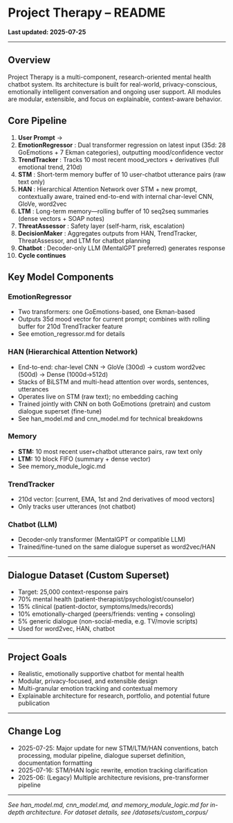 
# Project Therapy – README

**Last updated: 2025-07-25**

---

## Overview

Project Therapy is a multi-component, research-oriented mental health chatbot system. Its architecture is built for real-world, privacy-conscious, emotionally intelligent conversation and ongoing user support. All modules are modular, extensible, and focus on explainable, context-aware behavior.

## Core Pipeline

1. **User Prompt** →
2. **EmotionRegressor** : Dual transformer regression on latest input (35d: 28 GoEmotions + 7 Ekman categories), outputting mood/confidence vector
3. **TrendTracker** : Tracks 10 most recent mood_vectors + derivatives (full emotional trend, 210d)
4. **STM** : Short-term memory buffer of 10 user-chatbot utterance pairs (raw text only)
5. **HAN** : Hierarchical Attention Network over STM + new prompt, contextually aware, trained end-to-end with internal char-level CNN, GloVe, word2vec
6. **LTM** : Long-term memory—rolling buffer of 10 seq2seq summaries (dense vectors + SOAP notes)
7. **ThreatAssessor** : Safety layer (self-harm, risk, escalation)
8. **DecisionMaker** : Aggregates outputs from HAN, TrendTracker, ThreatAssessor, and LTM for chatbot planning
9. **Chatbot** : Decoder-only LLM (MentalGPT preferred) generates response
10. **Cycle continues**

## Key Model Components

### EmotionRegressor

* Two transformers: one GoEmotions-based, one Ekman-based
* Outputs 35d mood vector for current prompt; combines with rolling buffer for 210d TrendTracker feature
* See emotion_regressor.md for details

### HAN (Hierarchical Attention Network)

* End-to-end: char-level CNN → GloVe (300d) → custom word2vec (500d) → Dense (1000d→512d)
* Stacks of BiLSTM and multi-head attention over words, sentences, utterances
* Operates live on STM (raw text); no embedding caching
* Trained jointly with CNN on both GoEmotions (pretrain) and custom dialogue superset (fine-tune)
* See han_model.md and cnn_model.md for technical breakdowns

### Memory

* **STM:** 10 most recent user+chatbot utterance pairs, raw text only
* **LTM:** 10 block FIFO (summary + dense vector)
* See memory_module_logic.md

### TrendTracker

* 210d vector: [current, EMA, 1st and 2nd derivatives of mood vectors]
* Only tracks user utterances (not chatbot)

### Chatbot (LLM)

* Decoder-only transformer (MentalGPT or compatible LLM)
* Trained/fine-tuned on the same dialogue superset as word2vec/HAN

---

## Dialogue Dataset (Custom Superset)

* Target: 25,000 context-response pairs
* 70% mental health (patient-therapist/psychologist/counselor)
* 15% clinical (patient-doctor, symptoms/meds/records)
* 10% emotionally-charged (peers/friends: venting + consoling)
* 5% generic dialogue (non-social-media, e.g. TV/movie scripts)
* Used for word2vec, HAN, chatbot

---

## Project Goals

* Realistic, emotionally supportive chatbot for mental health
* Modular, privacy-focused, and extensible design
* Multi-granular emotion tracking and contextual memory
* Explainable architecture for research, portfolio, and potential future publication

---

## Change Log

* 2025-07-25: Major update for new STM/LTM/HAN conventions, batch processing, modular pipeline, dialogue superset definition, documentation formatting
* 2025-07-16: STM/HAN logic rewrite, emotion tracking clarification
* 2025-06: (Legacy) Multiple architecture revisions, pre-transformer pipeline

---

*See han_model.md, cnn_model.md, and memory_module_logic.md for in-depth architecture. For dataset details, see /datasets/custom_corpus/*
